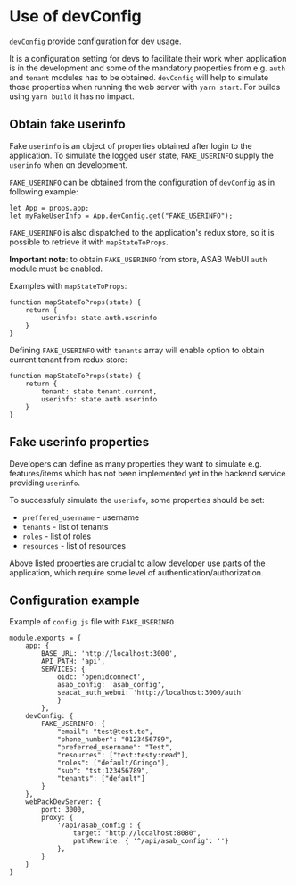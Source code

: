 # Use of devConfig

`devConfig` provide configuration for dev usage.

It is a configuration setting for devs to facilitate their work when application is in the development and some of the mandatory properties from e.g. `auth` and `tenant` modules has to be obtained. `devConfig` will help to simulate those properties when running the web server with `yarn start`. For builds using `yarn build` it has no impact.


## Obtain fake userinfo

Fake `userinfo` is an object of properties obtained after login to the application. To simulate the logged user state, `FAKE_USERINFO` supply the `userinfo` when on development.

`FAKE_USERINFO` can be obtained from the configuration of `devConfig` as in following example:

```
let App = props.app;
let myFakeUserInfo = App.devConfig.get("FAKE_USERINFO");
```

`FAKE_USERINFO` is also dispatched to the application's redux store, so it is possible to retrieve it with `mapStateToProps`.

**Important note**: to obtain `FAKE_USERINFO` from store, ASAB WebUI `auth` module must be enabled.

Examples with `mapStateToProps`:

```
function mapStateToProps(state) {
	return {
		userinfo: state.auth.userinfo
	}
}
```

Defining `FAKE_USERINFO` with `tenants` array will enable option to obtain current tenant from redux store:

```
function mapStateToProps(state) {
	return {
		tenant: state.tenant.current,
		userinfo: state.auth.userinfo
	}
}
```

## Fake userinfo properties

Developers can define as many properties they want to simulate e.g. features/items which has not been implemented yet in the backend service providing `userinfo`.

To successfuly simulate the `userinfo`, some properties should be set:

* `preffered_username` - username
* `tenants` - list of tenants
* `roles` - list of roles
* `resources` - list of resources

Above listed properties are crucial to allow developer use parts of the application, which require some level of authentication/authorization.


## Configuration example

Example of `config.js` file with `FAKE_USERINFO`

```
module.exports = {
	app: {
		BASE_URL: 'http://localhost:3000',
		API_PATH: 'api',
		SERVICES: {
			oidc: 'openidconnect',
			asab_config: 'asab_config',
			seacat_auth_webui: 'http://localhost:3000/auth'
			}
		},
	devConfig: {
		FAKE_USERINFO: {
			"email": "test@test.te",
			"phone_number": "0123456789",
			"preferred_username": "Test",
			"resources": ["test:testy:read"],
			"roles": ["default/Gringo"],
			"sub": "tst:123456789",
			"tenants": ["default"]
		}
	},
	webPackDevServer: {
		port: 3000,
		proxy: {
			'/api/asab_config': {
				target: "http://localhost:8080",
				pathRewrite: { '^/api/asab_config': ''}
			},
		}
	}
}
```
